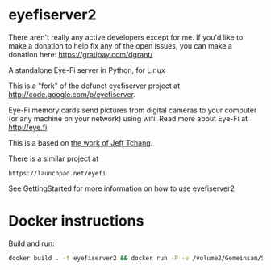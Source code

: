 eyefiserver2
============

There aren't really any active developers except for me. If you'd like to make a donation to help fix any of the open issues, you can make a donation here: https://gratipay.com/dgrant/

A standalone Eye-Fi server in Python, for Linux

This is a "fork" of the defunct eyefiserver project at http://code.google.com/p/eyefiserver.

Eye-Fi memory cards send pictures from digital cameras to your computer (or any machine on your network) using wifi. Read more about Eye-Fi at http://eye.fi

This is a based on [the work of Jeff Tchang](http://returnbooleantrue.blogspot.nl/2009/01/eye-fi-standalone-server.html).

There is a similar project at

    https://launchpad.net/eyefi

See GettingStarted for more information on how to use eyefiserver2


# Docker instructions

Build and run:

```bash
docker build . -t eyefiserver2 && docker run -P -v /volume2/Gemeinsam/Scans:/usr/src/upload eyefiserver2
```
